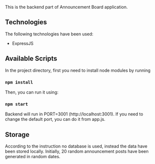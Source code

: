 This is the backend part of Announcement Board application.

## Technologies
The following technologies have been used:  
- ExpressJS

## Available Scripts
In the project directory, first you need to install node modules by running 
### `npm install` 
Then, you can run it using:
### `npm start`
Backend will run in PORT=3001 (http://localhost:3001).
If you need to change the default port, you can do it from app.js.

## Storage
According to the instruction no database is used, instead the data have been stored locally.
Initially, 20 random announcement posts have been generated in random dates.   

   